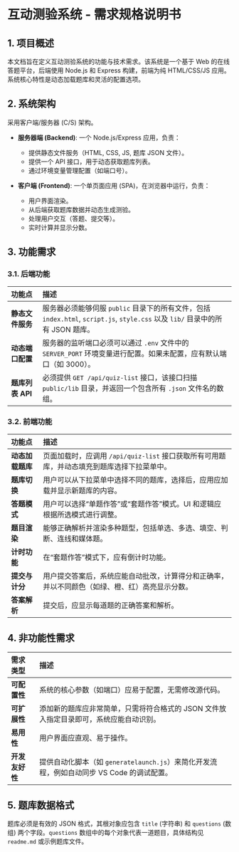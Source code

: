 # 互动测验系统 - 需求规格说明书

## 1. 项目概述

本文档旨在定义互动测验系统的功能与技术需求。该系统是一个基于 Web 的在线答题平台，后端使用 Node.js 和 Express 构建，前端为纯 HTML/CSS/JS 应用。系统核心特性是动态加载题库和灵活的配置选项。

## 2. 系统架构

采用客户端/服务器 (C/S) 架构。

- **服务器端 (Backend)**: 一个 Node.js/Express 应用，负责：
  - 提供静态文件服务（HTML, CSS, JS, 题库 JSON 文件）。
  - 提供一个 API 接口，用于动态获取题库列表。
  - 通过环境变量管理配置（如端口号）。

- **客户端 (Frontend)**: 一个单页面应用 (SPA)，在浏览器中运行，负责：
  - 用户界面渲染。
  - 从后端获取题库数据并动态生成测验。
  - 处理用户交互（答题、提交等）。
  - 实时计算并显示分数。

## 3. 功能需求

### 3.1. 后端功能

| 功能点 | 描述 |
| :--- | :--- |
| **静态文件服务** | 服务器必须能够伺服 `public` 目录下的所有文件，包括 `index.html`, `script.js`, `style.css` 以及 `lib/` 目录中的所有 JSON 题库。 |
| **动态端口配置** | 服务器的监听端口必须可以通过 `.env` 文件中的 `SERVER_PORT` 环境变量进行配置。如果未配置，应有默认端口（如 3000）。 |
| **题库列表 API** | 必须提供 `GET /api/quiz-list` 接口，该接口扫描 `public/lib` 目录，并返回一个包含所有 `.json` 文件名的数组。 |

### 3.2. 前端功能

| 功能点 | 描述 |
| :--- | :--- |
| **动态加载题库** | 页面加载时，应调用 `/api/quiz-list` 接口获取所有可用题库，并动态填充到题库选择下拉菜单中。 |
| **题库切换** | 用户可以从下拉菜单中选择不同的题库，选择后，应用应加载并显示新题库的内容。 |
| **答题模式** | 用户可以选择“单题作答”或“套题作答”模式。UI 和逻辑应根据所选模式进行调整。 |
| **题目渲染** | 能够正确解析并渲染多种题型，包括单选、多选、填空、判断、连线和媒体题。 |
| **计时功能** | 在“套题作答”模式下，应有倒计时功能。 |
| **提交与计分** | 用户提交答案后，系统应能自动批改，计算得分和正确率，并以不同颜色（如绿、橙、红）高亮显示分数。 |
| **答案解析** | 提交后，应显示每道题的正确答案和解析。 |

## 4. 非功能性需求

| 需求类型 | 描述 |
| :--- | :--- |
| **可配置性** | 系统的核心参数（如端口）应易于配置，无需修改源代码。 |
| **可扩展性** | 添加新的题库应非常简单，只需将符合格式的 JSON 文件放入指定目录即可，系统应能自动识别。 |
| **易用性** | 用户界面应直观、易于操作。 |
| **开发友好性** | 提供自动化脚本（如 `generatelaunch.js`）来简化开发流程，例如自动同步 VS Code 的调试配置。 |

## 5. 题库数据格式

题库必须是有效的 JSON 格式，其根对象应包含 `title` (字符串) 和 `questions` (数组) 两个字段。`questions` 数组中的每个对象代表一道题目，具体结构见 `readme.md` 或示例题库文件。
